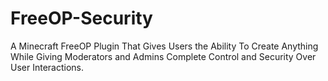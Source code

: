 # FreeOP-Security
A Minecraft FreeOP Plugin That Gives Users the Ability To Create Anything While Giving Moderators and Admins Complete Control and Security Over User Interactions.
